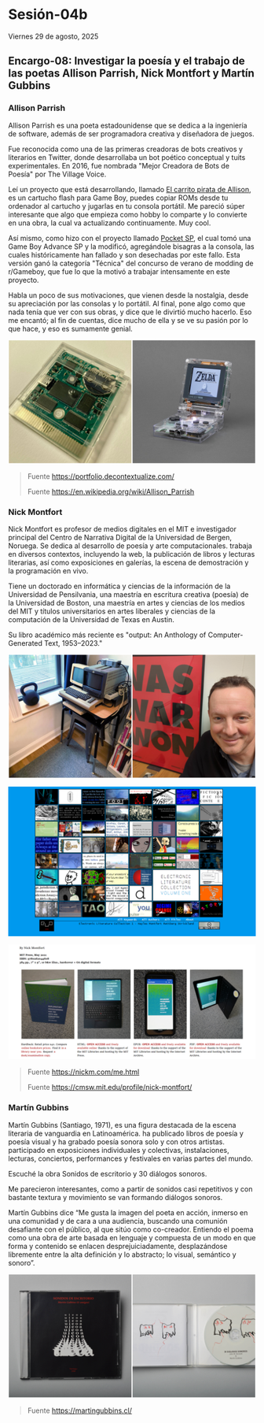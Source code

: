 # Sesión-04b

Viernes 29 de agosto, 2025

## Encargo-08: Investigar la poesía y el trabajo de las poetas Allison Parrish, Nick Montfort y Martín Gubbins

### Allison Parrish

Allison Parrish es una poeta estadounidense que se dedica a la ingeniería de software, además de ser programadora creativa y diseñadora de juegos.

Fue reconocida como una de las primeras creadoras de bots creativos y literarios en Twitter, donde desarrollaba un bot poético conceptual y tuits experimentales. En 2016, fue nombrada "Mejor Creadora de Bots de Poesía" por The Village Voice.

Leí un proyecto que está desarrollando, llamado [El carrito pirata de Allison](https://abc.decontextualize.com/), es un cartucho flash para Game Boy, puedes copiar ROMs desde tu ordenador al cartucho y jugarlas en tu consola portátil. Me pareció súper interesante que algo que empieza como hobby lo comparte y lo convierte en una obra, la cual va actualizando continuamente. Muy cool.

Así mismo, como hizo con el proyecto llamado [Pocket SP](https://posts.decontextualize.com/pocket-sp/), el cual tomó una Game Boy Advance SP y la modificó, agregándole bisagras a la consola, las cuales históricamente han fallado y son desechadas por este fallo. Esta versión ganó la categoría "Técnica" del concurso de verano de modding de r/Gameboy, que fue lo que la motivó a trabajar intensamente en este proyecto.

Habla un poco de sus motivaciones, que vienen desde la nostalgia, desde su apreciación por las consolas y lo portátil. Al final, pone algo como que nada tenía que ver con sus obras, y dice que le divirtió mucho hacerlo. Eso me encantó; al fin de cuentas, dice mucho de ella y se ve su pasión por lo que hace, y eso es sumamente genial.

![imagen](imagenes/sesion04b-01.jpeg)

> Fuente https://portfolio.decontextualize.com/
>
> Fuente https://en.wikipedia.org/wiki/Allison_Parrish

### Nick Montfort

Nick Montfort es profesor de medios digitales en el MIT e investigador principal del Centro de Narrativa Digital de la Universidad de Bergen, Noruega. Se dedica al desarrollo de poesía y arte computacionales. trabaja en diversos contextos, incluyendo la web, la publicación de libros y lecturas literarias, así como exposiciones en galerías, la escena de demostración y la programación en vivo. 

Tiene un doctorado en informática y ciencias de la información de la Universidad de Pensilvania, una maestría en escritura creativa (poesía) de la Universidad de Boston, una maestría en artes y ciencias de los medios del MIT y títulos universitarios en artes liberales y ciencias de la computación de la Universidad de Texas en Austin.

Su libro académico más reciente es "output: An Anthology of Computer-Generated Text, 1953–2023."

![imagen](imagenes/sesion04b-02.jpeg)

![imagen](imagenes/sesion04b-04.png)

![imagen](imagenes/sesion04b-05.png)

> Fuente https://nickm.com/me.html
> 
> Fuente https://cmsw.mit.edu/profile/nick-montfort/

### Martín Gubbins

Martín Gubbins (Santiago, 1971), es una figura destacada de la escena literaria de vanguardia en Latinoamérica. ha publicado libros de poesía y poesía visual y ha grabado poesía sonora solo y con otros artistas. participado en exposiciones individuales y colectivas, instalaciones, lecturas, conciertos, performances y festivales en varias partes del mundo.

Escuché la obra Sonidos de escritorio y 30 diálogos sonoros.

Me parecieron interesantes, como a partir de sonidos casi repetitivos y con bastante textura y movimiento se van formando diálogos sonoros.

Martín Gubbins dice “Me gusta la imagen del poeta en acción, inmerso en una comunidad y de cara a una audiencia, buscando una comunión desafiante con el público, al que sitúo como co-creador. Entiendo el poema como una obra de arte basada en lenguaje y compuesta de un modo en que forma y contenido se enlacen desprejuiciadamente, desplazándose libremente entre la alta definición y lo abstracto; lo visual, semántico y sonoro”.

![imagen](imagenes/sesion04b-03.jpeg)

> Fuente https://martingubbins.cl/
